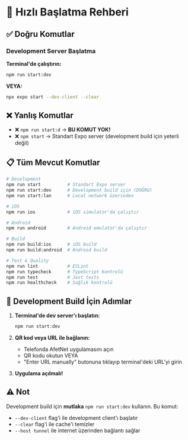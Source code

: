 # 🚀 Hızlı Başlatma Rehberi

## ✅ Doğru Komutlar

### Development Server Başlatma

**Terminal'de çalıştırın:**

```bash
npm run start:dev
```

**VEYA:**

```bash
npx expo start --dev-client --clear
```

## ❌ Yanlış Komutlar

- ❌ `npm run start:d` → **BU KOMUT YOK!**
- ❌ `npm start` → Standart Expo server (development build için yeterli değil)

## 📋 Tüm Mevcut Komutlar

```bash
# Development
npm run start          # Standart Expo server
npm run start:dev      # Development build için (DOĞRU)
npm run start:lan      # Local network üzerinden

# iOS
npm run ios            # iOS simulator'da çalıştır

# Android
npm run android        # Android emulator'da çalıştır

# Build
npm run build:ios      # iOS build
npm run build:android  # Android build

# Test & Quality
npm run lint           # ESLint
npm run typecheck      # TypeScript kontrolü
npm run test           # Jest tests
npm run healthcheck    # Sağlık kontrolü
```

## 🎯 Development Build İçin Adımlar

1. **Terminal'de dev server'ı başlatın:**
   ```bash
   npm run start:dev
   ```

2. **QR kod veya URL ile bağlanın:**
   - Telefonda AfetNet uygulamasını açın
   - QR kodu okutun VEYA
   - "Enter URL manually" butonuna tıklayıp terminal'deki URL'yi girin

3. **Uygulama açılmalı!**

## ⚠️ Not

Development build için **mutlaka** `npm run start:dev` kullanın. Bu komut:
- `--dev-client` flag'i ile development client'ı başlatır
- `--clear` flag'i ile cache'i temizler
- `--host tunnel` ile internet üzerinden bağlantı sağlar



